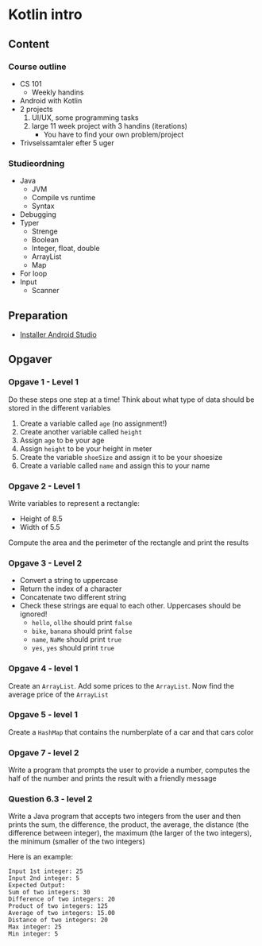 # Kotlin intro



## Content



### Course outline

- CS 101
  - Weekly handins
- Android with Kotlin
- 2 projects
  1. UI/UX, some programming tasks
  2. large 11 week project with 3 handins (iterations)
     - You have to find your own problem/project
- Trivselssamtaler efter 5 uger



### Studieordning

- Java
  - JVM
  - Compile vs runtime
  - Syntax
- Debugging
- Typer
  - Strenge
  - Boolean
  - Integer, float, double
  - ArrayList
  - Map
- For loop
- Input
  - Scanner



## Preparation

- [Installer Android Studio](https://developer.android.com/studio)



## Opgaver



### Opgave 1 - Level 1

Do these steps one step at a time! Think about what type of data should be stored in the different variables

1. Create a variable called `age` (no assignment!)
2. Create another variable called `height`
3. Assign `age` to be your age
4. Assign `height` to be your height in meter
5. Create the variable `shoeSize` and assign it to be your shoesize
6. Create a variable called `name` and assign this to your name



### Opgave 2 - Level 1

Write variables to represent a rectangle:

- Height of 8.5
- Width of 5.5

Compute the area and the perimeter of the rectangle and print the results



### Opgave 3 - Level 2

- Convert a string to uppercase
- Return the index of a character
- Concatenate two different string
- Check these strings are equal to each other. Uppercases should be ignored!
  - `hello`, `ollhe` should print `false`
  - `bike`, `banana` should print `false`
  - `name`, `NaMe` should print `true`
  - `yes`, `yes` should print `true`



### Opgave 4 - level 1

Create an `ArrayList`. Add some prices to the `ArrayList`. Now find the average price of the `ArrayList`



### Opgave 5 - level 1

Create a `HashMap` that contains the numberplate of a car and that cars color



### Opgave 7 - level 2

Write a program that prompts the user to provide a number, computes the half of the number and prints the result with a friendly message



### Question 6.3 - level 2

Write a Java program that accepts two integers from the user and then  prints the sum, the difference, the product, the average, the distance  (the difference between integer), the maximum (the larger of the two  integers), the minimum (smaller of the two integers)

Here is an example:

```
Input 1st integer: 25
Input 2nd integer: 5
Expected Output:
Sum of two integers: 30
Difference of two integers: 20
Product of two integers: 125
Average of two integers: 15.00
Distance of two integers: 20
Max integer: 25
Min integer: 5
```



